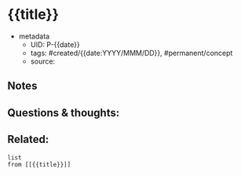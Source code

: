 # {{title}}

- metadata
	- UID: P-{{date}}
	- tags: #created/{{date:YYYY/MMM/DD}}, #permanent/concept 
	- source: 

## Notes


## Questions & thoughts:


## Related:
```dataview
list
from [[{{title}}]]
```